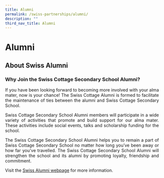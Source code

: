 ```yaml
---
title: Alumni
permalink: /swiss-partnerships/alumni/
description: ""
third_nav_title: Alumni
---
```

# Alumni

## About Swiss Alumni

### Why Join the Swiss Cottage Secondary School Alumni?

<p style="text-align: justify;">If you have been looking forward to becoming more involved with your alma mater, now is your chance! The Swiss Cottage Alumni is formed to facilitate the maintenance of ties between the alumni and Swiss Cottage Secondary School.</p>

<p style="text-align: justify;">Swiss Cottage Secondary School Alumni members will participate in a wide variety of activities that promote and build support for our alma mater. These activities include social events, talks and scholarship funding for the school.</p>

<p style="text-align: justify;">The Swiss Cottage Secondary School Alumni helps you to remain a part of Swiss Cottage Secondary School no matter how long you’ve been away or how far you’ve travelled. The Swiss Cottage Secondary School Alumni will strengthen the school and its alumni by promoting loyalty, friendship and commitment.</p>

Visit the [Swiss Alumni webpage](http://scssalumni.org.sg/) for more information.
